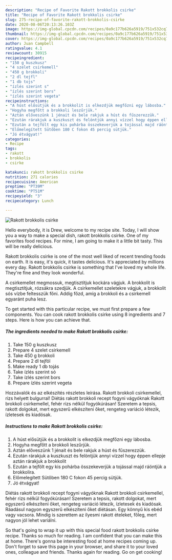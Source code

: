 ```yaml
---
description: "Recipe of Favorite Rakott brokkolis csirke"
title: "Recipe of Favorite Rakott brokkolis csirke"
slug: 275-recipe-of-favorite-rakott-brokkolis-csirke
date: 2020-08-06T20:13:26.103Z
image: https://img-global.cpcdn.com/recipes/0a9c177b626a5919/751x532cq70/rakott-brokkolis-csirke-recept-foto.jpg
thumbnail: https://img-global.cpcdn.com/recipes/0a9c177b626a5919/751x532cq70/rakott-brokkolis-csirke-recept-foto.jpg
cover: https://img-global.cpcdn.com/recipes/0a9c177b626a5919/751x532cq70/rakott-brokkolis-csirke-recept-foto.jpg
author: Juan Campbell
ratingvalue: 4.1
reviewcount: 30915
recipeingredient:
- "150 g kuszkusz"
- "4 szelet csirkemell"
- "450 g brokkoli"
- "2 dl tejfl"
- "1 db tojs"
- "ízlés szerint s"
- "ízlés szerint bors"
- "ízlés szerint vegeta"
recipeinstructions:
- "A húst elősütjük és a brokkolit is elkezdjük megfőzni egy lábosba."
- "Hogyha megfőtt a brokkoli leszűrjük."
- "Aztán előveszünk 1 jénait és bele rakjuk a húst és fűszerezzük."
- "Ezután rárakjuk a kuszkuszt és felöntjük annyi vízzel hogy éppen ellepje aztán rárakjuk a brokkolit"
- "Ezután a tejfölt egy kis pohárba összekeverjük a tojással majd ráöntjük a brokkolira."
- "Előmelegített Sütőben 180 C fokon 45 percig sütjük."
- "Jó étvágyat!"
categories:
- Recipe
tags:
- rakott
- brokkolis
- csirke

katakunci: rakott brokkolis csirke 
nutrition: 271 calories
recipecuisine: American
preptime: "PT39M"
cooktime: "PT51M"
recipeyield: "3"
recipecategory: Lunch

---
```



![Rakott brokkolis csirke](https://img-global.cpcdn.com/recipes/0a9c177b626a5919/751x532cq70/rakott-brokkolis-csirke-recept-foto.jpg)

Hello everybody, it is Drew, welcome to my recipe site. Today, I will show you a way to make a special dish, rakott brokkolis csirke. One of my favorites food recipes. For mine, I am going to make it a little bit tasty. This will be really delicious.

Rakott brokkolis csirke is one of the most well liked of recent trending foods on earth. It is easy, it's quick, it tastes delicious. It's appreciated by millions every day. Rakott brokkolis csirke is something that I've loved my whole life. They're fine and they look wonderful.

A csirkemellet megmossuk, megtisztítjuk kockára vágjuk. A brokkolit is megtisztítjuk, rózsákra szedjük. A csirkemellet szeletekre vágjuk, a brokkolit sós vízbe feltesszük főni. Addig főzd, amíg a brokkoli és a csirkemell egyaránt puha lesz.


To get started with this particular recipe, we must first prepare a few components. You can cook rakott brokkolis csirke using 8 ingredients and 7 steps. Here is how you can achieve that.

<!--inarticleads1-->

##### The ingredients needed to make Rakott brokkolis csirke:

1. Take 150 g kuszkusz
1. Prepare 4 szelet csirkemell
1. Take 450 g brokkoli
1. Prepare 2 dl tejföl
1. Make ready 1 db tojás
1. Take ízlés szerint só
1. Take ízlés szerint bors
1. Prepare ízlés szerint vegeta


Hozzávalók és az elkészítés részletes leírása. Rakott brokkoli csirkemellel, rizs helyett bulgurral! Diétás rakott brokkoli recept fogyni vágyóknak Rakott brokkoli csirkemellel, fehér rizs nélkül fogyókúrásan! Szeretem a tepsis, rakott dolgokat, mert egyszerű elkészíteni őket, rengeteg variáció létezik, ízletesek és kiadósak. 

<!--inarticleads2-->

##### Instructions to make Rakott brokkolis csirke:

1. A húst elősütjük és a brokkolit is elkezdjük megfőzni egy lábosba.
1. Hogyha megfőtt a brokkoli leszűrjük.
1. Aztán előveszünk 1 jénait és bele rakjuk a húst és fűszerezzük.
1. Ezután rárakjuk a kuszkuszt és felöntjük annyi vízzel hogy éppen ellepje aztán rárakjuk a brokkolit
1. Ezután a tejfölt egy kis pohárba összekeverjük a tojással majd ráöntjük a brokkolira.
1. Előmelegített Sütőben 180 C fokon 45 percig sütjük.
1. Jó étvágyat!


Diétás rakott brokkoli recept fogyni vágyóknak Rakott brokkoli csirkemellel, fehér rizs nélkül fogyókúrásan! Szeretem a tepsis, rakott dolgokat, mert egyszerű elkészíteni őket, rengeteg variáció létezik, ízletesek és kiadósak. Ráadásul nagyon egyszerű elkészíteni őket diétásan. Egy könnyű kis ebéd vagy vacsora. Mindig is szerettem az ilyesmi rakott ételeket, főleg, mert nagyon jól lehet variálni. 

So that's going to wrap it up with this special food rakott brokkolis csirke recipe. Thanks so much for reading. I am confident that you can make this at home. There's gonna be interesting food at home recipes coming up. Don't forget to save this page in your browser, and share it to your loved ones, colleague and friends. Thanks again for reading. Go on get cooking!

